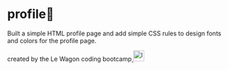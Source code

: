 # profile🌈
Built a simple HTML profile page and add simple CSS rules to design fonts and colors for the profile page.


created by the Le Wagon coding bootcamp<a href="https://www.lewagon.com/" target="blank" rel="noreferrer">
<img src="https://avatars.githubusercontent.com/u/5470001?s=200&amp;v=4" width="25" height="25" alt="lewagon"></a>
